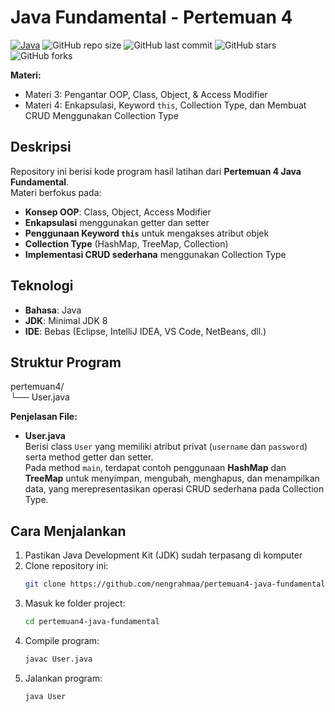 # Java Fundamental - Pertemuan 4
[![Java](https://img.shields.io/badge/Java-ED8B00?style=for-the-badge&logo=openjdk&logoColor=white)](https://www.java.com/)
![GitHub repo size](https://img.shields.io/github/repo-size/nengrahmaa/pertemuan4-java-fundamental?style=for-the-badge)
![GitHub last commit](https://img.shields.io/github/last-commit/nengrahmaa/pertemuan4-java-fundamental?style=for-the-badge)
![GitHub stars](https://img.shields.io/github/stars/nengrahmaa/pertemuan4-java-fundamental?style=for-the-badge)
![GitHub forks](https://img.shields.io/github/forks/nengrahmaa/pertemuan4-java-fundamental?style=for-the-badge)

**Materi:**
- Materi 3: Pengantar OOP, Class, Object, & Access Modifier  
- Materi 4: Enkapsulasi, Keyword `this`, Collection Type, dan Membuat CRUD Menggunakan Collection Type  

## Deskripsi
Repository ini berisi kode program hasil latihan dari **Pertemuan 4 Java Fundamental**.  
Materi berfokus pada:
- **Konsep OOP**: Class, Object, Access Modifier
- **Enkapsulasi** menggunakan getter dan setter
- **Penggunaan Keyword `this`** untuk mengakses atribut objek
- **Collection Type** (HashMap, TreeMap, Collection)
- **Implementasi CRUD sederhana** menggunakan Collection Type

## Teknologi
- **Bahasa**: Java
- **JDK**: Minimal JDK 8
- **IDE**: Bebas (Eclipse, IntelliJ IDEA, VS Code, NetBeans, dll.)

## Struktur Program

pertemuan4/  
└── User.java  

**Penjelasan File:**
- **User.java**  
  Berisi class `User` yang memiliki atribut privat (`username` dan `password`) serta method getter dan setter.  
  Pada method `main`, terdapat contoh penggunaan **HashMap** dan **TreeMap** untuk menyimpan, mengubah, menghapus, dan menampilkan data, yang merepresentasikan operasi CRUD sederhana pada Collection Type.

## Cara Menjalankan
1. Pastikan Java Development Kit (JDK) sudah terpasang di komputer
2. Clone repository ini:
   ```bash
   git clone https://github.com/nengrahmaa/pertemuan4-java-fundamental.git
   ```
3. Masuk ke folder project:
   ```bash
   cd pertemuan4-java-fundamental
   ```
5. Compile program:
   ```bash
   javac User.java
   ```
7. Jalankan program:
   ```bash
   java User
   ```
